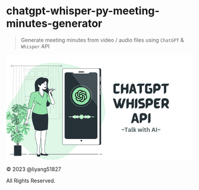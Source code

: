 # chatgpt-whisper-py-meeting-minutes-generator

> Generate meeting minutes from video / audio files using `ChatGPT` &amp; `Whisper` API

![ChatGPT + Whisper APIs](illustration.png)

&copy; 2023 @liyang51827

All Rights Reserved.
